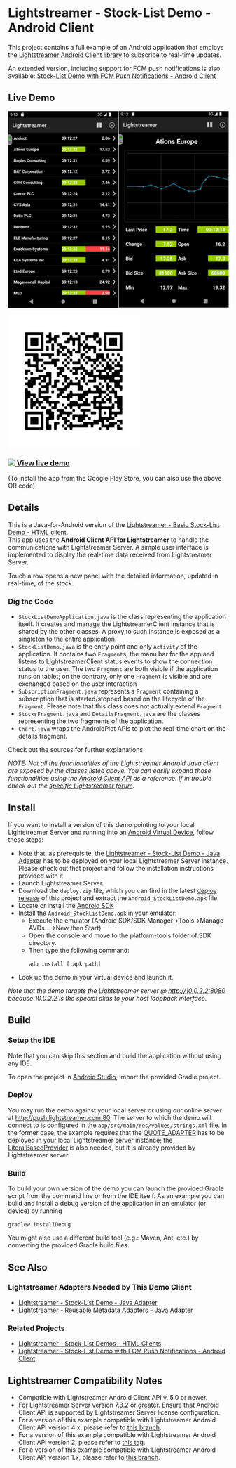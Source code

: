 # Lightstreamer - Stock-List Demo - Android Client


This project contains a full example of an Android application that employs the [Lightstreamer Android Client library](https://lightstreamer.com/api/ls-android-client/latest/) to subscribe to real-time updates.

An extended version, including support for FCM push notifications is also available: [Stock-List Demo with FCM Push Notifications - Android Client](https://github.com/Lightstreamer/Lightstreamer-example-MPNStockList-client-android)


## Live Demo

[![screenshot](screen_android_large.png)](https://play.google.com/store/apps/details?id=com.lightstreamer.simple_demo.android)
 
![QR](qrcode.png)

### [![](http://demos.lightstreamer.com/site/img/play.png) View live demo](https://play.google.com/store/apps/details?id=com.lightstreamer.push_demo.android.fcm)
(To install the app from the Google Play Store, you can also use the above QR code)


## Details

This is a Java-for-Android version of the [Lightstreamer - Basic Stock-List Demo - HTML client](https://github.com/Lightstreamer/Lightstreamer-example-StockList-client-javascript#basic-stock-list-demo---html-client).<br>
This app uses the <b>Android Client API for Lightstreamer</b> to handle the communications with Lightstreamer Server. A simple user interface is implemented to display the real-time data received from Lightstreamer Server.<br>

Touch a row opens a new panel with the detailed information, updated in real-time, of the stock.

### Dig the Code

* `StockListDemoApplication.java` is the class representing the application itself. It creates and manage the LightstreamerClient instance
that is shared by the other classes. A proxy to such instance is exposed as a singleton to the entire application.
* `StockListDemo.java` is the entry point and only `Activity` of the application. It contains two `Fragment`s, the manu bar for
the app and listens to LightstreamerClient status events to show the connection status to the user. The two `Fragment` are both visible 
if the application runs on tablet; on the contrary, only one `Fragment` is visible and are exchanged based on the user interaction
* `SubscriptionFragment.java` represents a `Fragment` containing a subscription that is started/stopped based on the lifecycle of 
the `Fragment`. Please note that this class does not actually extend `Fragment`.
* `StocksFragment.java` and `DetailsFragment.java` are the classes representing the two fragments of the application. 
* `Chart.java` wraps the AndroidPlot APIs to plot the real-time chart on the details fragment.


Check out the sources for further explanations.
  
*NOTE: Not all the functionalities of the Lightstreamer Android Java client are exposed by the classes listed above. You can easily expand those functionalities using the [Android Client API](https://lightstreamer.com/api/ls-android-client/latest/) as a reference. If in trouble check out the [specific Lightstreamer forum](http://forums.lightstreamer.com/forumdisplay.php?33-Android-Client-API).*

## Install

If you want to install a version of this demo pointing to your local Lightstreamer Server and running into 
an [Android Virtual Device](http://developer.android.com/tools/devices/emulator.html), follow these steps:

* Note that, as prerequisite, the [Lightstreamer - Stock-List Demo - Java Adapter](https://github.com/Lightstreamer/Lightstreamer-example-Stocklist-adapter-java) 
has to be deployed on your local Lightstreamer Server instance. Please check out that project and follow the installation 
instructions provided with it. 
* Launch Lightstreamer Server.
* Download the `deploy.zip` file, which you can find in the latest [deploy release](https://github.com/Lightstreamer/Lightstreamer-example-AdvStockList-client-android/releases) 
of this project and extract the `Android_StockListDemo.apk` file.
* Locate or install the [Android SDK](http://developer.android.com/sdk/index.html)
* Install the `Android_StockListDemo.apk` in your emulator:
  * Execute the emulator (Android SDK/SDK Manager->Tools->Manage AVDs...->New then Start)
  * Open the console and move to the platform-tools folder of SDK directory.
  * Then type the following command:
    ```
    adb install [.apk path]
    ```
* Look up the demo in your virtual device and launch it.

*Note that the demo targets the Lightstreamer server @ http://10.0.2.2:8080 because 10.0.2.2 is the special alias to your host loopback interface.*

## Build

### Setup the IDE

Note that you can skip this section and build the application without using any IDE. 

To open the project in [Android Studio](https://developer.android.com/sdk/installing/studio.html), import the provided Gradle project.

### Deploy
  
You may run the demo against your local server or using our online server at http://push.lightstreamer.com:80. The server to which the demo will connect to is configured in the `app/src/main/res/values/strings.xml` file.
In the former case, the example requires that the [QUOTE_ADAPTER](https://github.com/Lightstreamer/Lightstreamer-example-Stocklist-adapter-java) has to be deployed in your local Lightstreamer server instance;
the [LiteralBasedProvider](https://github.com/Lightstreamer/Lightstreamer-example-ReusableMetadata-adapter-java) is also needed, but it is already provided by Lightstreamer server.

### Build

To build your own version of the demo you can launch the provided Gradle script from the command line or from the IDE itself.
As an example you can build and install a debug version of the application in an emulator (or device) by running
```
gradlew installDebug
```

You might also use a different build tool (e.g.: Maven, Ant, etc.) by converting the provided Gradle build files.

## See Also

### Lightstreamer Adapters Needed by This Demo Client

* [Lightstreamer - Stock-List Demo - Java Adapter](https://github.com/Lightstreamer/Lightstreamer-example-Stocklist-adapter-java)
* [Lightstreamer - Reusable Metadata Adapters - Java Adapter](https://github.com/Lightstreamer/Lightstreamer-example-ReusableMetadata-adapter-java)

### Related Projects

* [Lightstreamer - Stock-List Demos - HTML Clients](https://github.com/Lightstreamer/Lightstreamer-example-Stocklist-client-javascript)
* [Lightstreamer - Stock-List Demo with FCM Push Notifications - Android Client](https://github.com/Lightstreamer/Lightstreamer-example-MPNStockList-client-android)

## Lightstreamer Compatibility Notes

* Compatible with Lightstreamer Android Client API v. 5.0 or newer.
* For Lightstreamer Server version 7.3.2 or greater. Ensure that Android Client API is supported by Lightstreamer Server license configuration.
* For a version of this example compatible with Lightstreamer Android Client API version 4.x, please refer to [this branch](https://github.com/Lightstreamer/Lightstreamer-example-AdvStockList-client-android/tree/for-client-4).
* For a version of this example compatible with Lightstreamer Android Client API version 2, please refer to [this tag](https://github.com/Lightstreamer/Lightstreamer-example-AdvStockList-client-android/tree/latest-for-client-2).
* For a version of this example compatible with Lightstreamer Android Client API version 1.x, please refer to [this branch](https://github.com/Lightstreamer/Lightstreamer-example-AdvStockList-client-android/tree/for-client-1).

